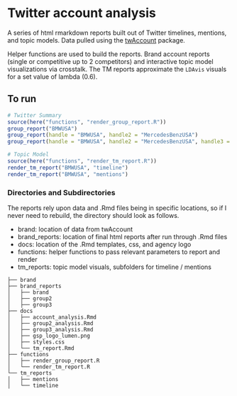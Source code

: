 
<!-- README.md is generated from README.Rmd. Please edit that file -->

# Twitter account analysis

A series of html rmarkdown reports built out of Twitter timelines,
mentions, and topic models. Data pulled using the
<a href="https://github.com/taylorgrant/twAccount" target="blank">twAccount</a>
package.

Helper functions are used to build the reports. Brand account reports
(single or competitive up to 2 competitors) and interactive topic model
visualizations via crosstalk. The TM reports approximate the `LDAvis`
visuals for a set value of lambda (0.6).

## To run

``` r
# Twitter Summary 
source(here("functions", "render_group_report.R"))
group_report("BMWUSA")
group_report(handle = "BMWUSA", handle2 = "MercedesBenzUSA")
group_report(handle = "BMWUSA", handle2 = "MercedesBenzUSA", handle3 = "Lexus")

# Topic Model
source(here("functions", "render_tm_report.R"))
render_tm_report("BMWUSA", "timeline")
render_tm_report("BMWUSA", "mentions")
```

### Directories and Subdirectories

The reports rely upon data and .Rmd files being in specific locations,
so if I never need to rebuild, the directory should look as follows.

-   brand: location of data from twAccount
-   brand_reports: location of final html reports after run through .Rmd
    files
-   docs: location of the .Rmd templates, css, and agency logo
-   functions: helper functions to pass relevant parameters to report
    and render
-   tm_reports: topic model visuals, subfolders for timeline / mentions

<!-- -->

    ├── brand
    ├── brand_reports
    │   ├── brand
    │   ├── group2
    │   ├── group3
    ├── docs
    │   ├── account_analysis.Rmd
    │   ├── group2_analysis.Rmd
    │   ├── group3_analysis.Rmd
    │   ├── gsp_logo_lumen.png
    │   ├── styles.css
    │   └── tm_report.Rmd
    ├── functions
    │   ├── render_group_report.R
    │   └── render_tm_report.R
    └── tm_reports
    │   ├── mentions
    │   └── timeline
